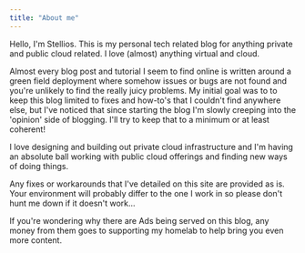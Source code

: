```yaml
---
title: "About me"
---
```


Hello, I'm Stellios. This is my personal tech related blog for anything private and public cloud related. I love (almost) anything virtual and cloud.

Almost every blog post and tutorial I seem to find online is written around a green field deployment where somehow issues or bugs are not found and you're unlikely to find the really juicy problems. My initial goal was to to keep this blog limited to fixes and how-to's that I couldn't find anywhere else, but I've noticed that since starting the blog I'm slowly creeping into the 'opinion' side of blogging. I'll try to keep that to a minimum or at least coherent!

I love designing and building out private cloud infrastructure and I'm having an absolute ball working with public cloud offerings and finding new ways of doing things.

Any fixes or workarounds that I've detailed on this site are provided as is. Your environment will probably differ to the one I work in so please don't hunt me down if it doesn't work...

If you're wondering why there are Ads being served on this blog, any money from them goes to supporting my homelab to help bring you even more content.